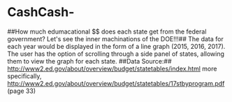 # CashCash-
##How much edumacational $$ does each state get from the federal government? Let's see the inner machinations of the DOE!!!##
The data for each year would be displayed in the form of a line graph (2015, 2016, 2017). The user has the option of scrolling through a side panel of states, allowing them to view the graph for each state.
##Data Source:##
http://www2.ed.gov/about/overview/budget/statetables/index.html
more specifically,
http://www2.ed.gov/about/overview/budget/statetables/17stbyprogram.pdf (page 33)

